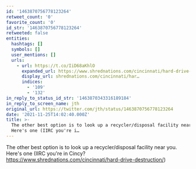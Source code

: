 ```yaml
---
id: '1463870756778123264'
retweet_count: '0'
favorite_count: '0'
id_str: '1463870756778123264'
retweeted: false
entities:
  hashtags: []
  symbols: []
  user_mentions: []
  urls:
    - url: https://t.co/IiD68aKhlO
      expanded_url: https://www.shrednations.com/cincinnati/hard-drive-destruction/
      display_url: shrednations.com/cincinnati/har…
      indices:
        - '109'
        - '132'
in_reply_to_status_id_str: '1463870343316189184'
in_reply_to_screen_name: jth
original_url: https://twitter.com/jth/status/1463870756778123264
date: '2021-11-25T14:02:40.000Z'
title: >-
  The other best option is to look up a recycler/disposal facility near you.
  Here's one (IIRC you're i…
---
```


The other best option is to look up a recycler/disposal facility near you. Here's one (IIRC you're in Cincy? https://www.shrednations.com/cincinnati/hard-drive-destruction/)